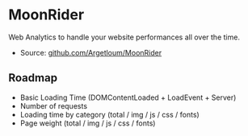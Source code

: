 # MoonRider

Web Analytics to handle your website performances all over the time.

* Source: [github.com/Argetloum/MoonRider](https://github.com/Argetloum/MoonRider)

## Roadmap

* Basic Loading Time (DOMContentLoaded + LoadEvent + Server)
* Number of requests
* Loading time by category (total / img / js / css / fonts)
* Page weight (total / img / js / css / fonts)
